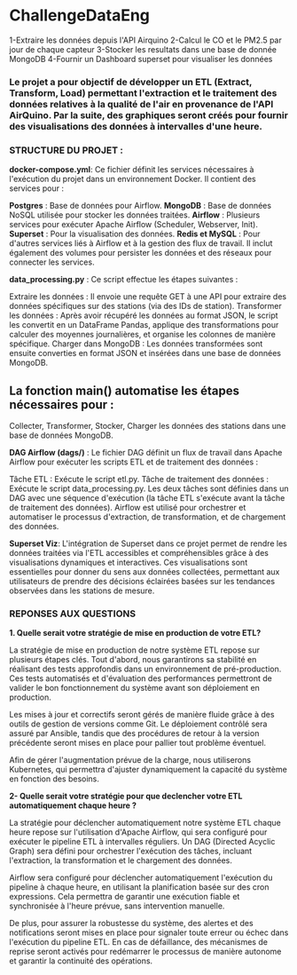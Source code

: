 # ChallengeDataEng
1-Extraire les données depuis l'API Airquino
2-Calcul le CO et le PM2.5 par jour de chaque capteur
3-Stocker les resultats dans une base de donnée MongoDB
4-Fournir un Dashboard superset pour visualiser les données 

### Le projet a pour objectif de développer un ETL (Extract, Transform, Load) permettant l'extraction et le traitement des données relatives à la qualité de l'air en provenance de l'API AirQuino. Par la suite, des graphiques seront créés pour fournir des visualisations des données à intervalles d'une heure.

### STRUCTURE DU PROJET : 

**docker-compose.yml**:
Ce fichier définit les services nécessaires à l'exécution du projet dans un environnement Docker. Il contient des services pour :

**Postgres** : Base de données pour Airflow.
**MongoDB** : Base de données NoSQL utilisée pour stocker les données traitées.
**Airflow** : Plusieurs services pour exécuter Apache Airflow (Scheduler, Webserver, Init).
**Superset** : Pour la visualisation des données.
**Redis et MySQL** : Pour d'autres services liés à Airflow et à la gestion des flux de travail.
Il inclut également des volumes pour persister les données et des réseaux pour connecter les services.



**data_processing.py** :
Ce script effectue les étapes suivantes :

Extraire les données : Il envoie une requête GET à une API pour extraire des données spécifiques sur des stations (via des IDs de station).
Transformer les données : Après avoir récupéré les données au format JSON, le script les convertit en un DataFrame Pandas, applique des transformations pour calculer des moyennes journalières, et organise les colonnes de manière spécifique.
Charger dans MongoDB : Les données transformées sont ensuite converties en format JSON et insérées dans une base de données MongoDB.

## La fonction main() automatise les étapes nécessaires pour :

Collecter,
Transformer,
Stocker,
Charger les données des stations dans une base de données MongoDB.

**DAG Airflow (dags/)** :
Le fichier DAG définit un flux de travail dans Apache Airflow pour exécuter les scripts ETL et de traitement des données :

Tâche ETL : Exécute le script etl.py.
Tâche de traitement des données : Exécute le script data_processing.py.
Les deux tâches sont définies dans un DAG avec une séquence d'exécution (la tâche ETL s'exécute avant la tâche de traitement des données).
Airflow est utilisé pour orchestrer et automatiser le processus d'extraction, de transformation, et de chargement des données.

**Superset Viz**: 
L'intégration de Superset dans ce projet permet de rendre les données traitées via l'ETL accessibles et compréhensibles grâce à des visualisations dynamiques et interactives. Ces visualisations sont essentielles pour donner du sens aux données collectées, permettant aux utilisateurs de prendre des décisions éclairées basées sur les tendances observées dans les stations de mesure.


### REPONSES AUX QUESTIONS 

**1. Quelle serait votre stratégie de mise en production de votre ETL?**

La stratégie de mise en production de notre système ETL repose sur plusieurs étapes clés. Tout d'abord, nous garantirons sa stabilité en réalisant des tests approfondis dans un environnement de pré-production. Ces tests automatisés et d'évaluation des performances permettront de valider le bon fonctionnement du système avant son déploiement en production.

Les mises à jour et correctifs seront gérés de manière fluide grâce à des outils de gestion de versions comme Git. Le déploiement contrôlé sera assuré par Ansible, tandis que des procédures de retour à la version précédente seront mises en place pour pallier tout problème éventuel.

Afin de gérer l'augmentation prévue de la charge, nous utiliserons Kubernetes, qui permettra d'ajuster dynamiquement la capacité du système en fonction des besoins.


**2- Quelle serait votre stratégie pour que declencher votre ETL automatiquement chaque heure ?**

La stratégie pour déclencher automatiquement notre système ETL chaque heure repose sur l'utilisation d'Apache Airflow, qui sera configuré pour exécuter le pipeline ETL à intervalles réguliers. Un DAG (Directed Acyclic Graph) sera défini pour orchestrer l'exécution des tâches, incluant l'extraction, la transformation et le chargement des données.

Airflow sera configuré pour déclencher automatiquement l'exécution du pipeline à chaque heure, en utilisant la planification basée sur des cron expressions. Cela permettra de garantir une exécution fiable et synchronisée à l'heure prévue, sans intervention manuelle.

De plus, pour assurer la robustesse du système, des alertes et des notifications seront mises en place pour signaler toute erreur ou échec dans l'exécution du pipeline ETL. En cas de défaillance, des mécanismes de reprise seront activés pour redémarrer le processus de manière autonome et garantir la continuité des opérations.
